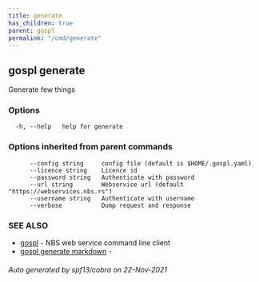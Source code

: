 ```yaml
---
title: generate  
has_children: true  
parent: gospl  
permalink: "/cmd/generate"
---
```


## gospl generate

Generate few things

### Options

```
  -h, --help   help for generate
```

### Options inherited from parent commands

```
      --config string     config file (default is $HOME/.gospl.yaml)
      --licence string    Licence id
      --password string   Authenticate with password
      --url string        Webservice url (default "https://webservices.nbs.rs")
      --username string   Authenticate with username
      --verbose           Dump request and response
```

### SEE ALSO

* [gospl](../gospl.md)     - NBS web service command line client
* [gospl generate markdown](gospl_generate_markdown.md)     -

###### Auto generated by spf13/cobra on 22-Nov-2021
